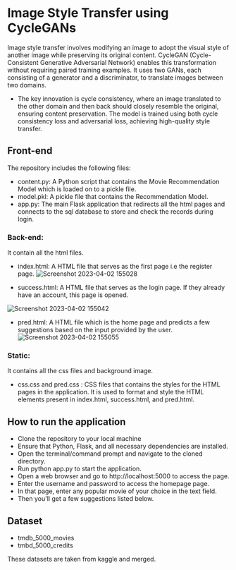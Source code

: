 # Image Style Transfer using CycleGANs
Image style transfer involves modifying an image to adopt the visual style of another image while preserving its original content. CycleGAN (Cycle-Consistent Generative Adversarial Network) enables this transformation without requiring paired training examples. It uses two GANs, each consisting of a generator and a discriminator, to translate images between two domains. 
* The key innovation is cycle consistency, where an image translated to the other domain and then back should closely resemble the original, ensuring content preservation. The model is trained using both cycle consistency loss and adversarial loss, achieving high-quality style transfer.

## Front-end
The repository includes the following files:

* content.py: A Python script that contains the Movie Recommendation Model which is loaded on to a pickle file.
* model.pkl: A pickle file that contains the Recommendation Model.
* app.py: The main Flask application that redirects all the html pages and connects to the sql database to store and check the records during login.
### Back-end:
It contain all the html files.
* index.html: A HTML file that serves as the first page i.e the register page.
![Screenshot 2023-04-02 155028](https://user-images.githubusercontent.com/116349435/229347132-f040536d-e117-4a77-bf3c-fb64bdb15fe5.png)


* success.html: A HTML file that serves as the login page. If they already have an account, this page is opened.

![Screenshot 2023-04-02 155042](https://user-images.githubusercontent.com/116349435/229347143-410eca6c-435d-4f8a-9627-13a2d6c68642.png)

* pred.html: A HTML file which is the home page and predicts a few suggestions based on the input provided by the user.
![Screenshot 2023-04-02 155055](https://user-images.githubusercontent.com/116349435/229347147-c2633ed5-34fe-473d-ac5a-4449b65cb7f0.png)


### Static:
It contains all the css files and background image.
   * css.css and pred.css : CSS files that contains the styles for the HTML pages in the application. It is used to format and style the HTML elements present in             index.html, success.html, and pred.html.


## How to run the application
* Clone the repository to your local machine
* Ensure that Python, Flask, and all necessary dependencies are installed.
* Open the terminal/command prompt and navigate to the cloned directory.
* Run python app.py to start the application.
* Open a web browser and go to http://localhost:5000 to access the page.
* Enter the username and password to access the homepage page.
* In that page, enter any popular movie of your choice in the text field.
* Then you'll get a few suggestions listed below.

## Dataset
* tmdb_5000_movies
* tmbd_5000_credits 

These datasets are taken from kaggle and merged.
